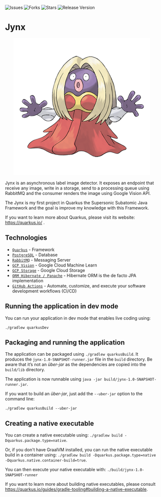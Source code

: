 ![Issues](https://img.shields.io/github/issues/gbzarelli/jynx.svg) 
![Forks](https://img.shields.io/github/forks/gbzarelli/jynx.svg) 
![Stars](https://img.shields.io/github/stars/gbzarelli/jynx.svg) 
![Release Version](https://img.shields.io/github/release/gbzarelli/jynx.svg)

# Jynx

<p align="center">
    <img src="./images/jynx.png" height="450">
</p>

Jynx is an asynchronous label image detector. It exposes an endpoint that receive any image, write in a storage, 
send to a processing queue using RabbitMQ and the consumer renders the image using Google Vision API.

The Jynx is my first project in Quarkus the Supersonic Subatomic Java Framework and the goal is improve my knowledge 
with this Framework.

If you want to learn more about Quarkus, please visit its website: https://quarkus.io/ .

## Technologies

- [`Quarkus`](https://quarkus.io/) - Framework
- [`PostgreSQL`](https://www.postgresql.org) - Database
- [`RabbitMQ`](https://www.rabbitmq.com) - Messaging Server
- [`GCP Vision`](https://cloud.google.com/vision) - Google Cloud Machine Learn
- [`GCP Storage`](https://cloud.google.com/storage) - Google Cloud Storage
- [`ORM Hibernate / Panache`](https://quarkus.io/guides/hibernate-orm-panache) - Hibernate ORM is the de facto JPA implementation
- [`GitHub Actions`](https://docs.github.com/en/actions) - Automate, customize, and execute your software development workflows (CI/CD)

## Running the application in dev mode

You can run your application in dev mode that enables live coding using:
```
./gradlew quarkusDev
```

## Packaging and running the application

The application can be packaged using `./gradlew quarkusBuild`.
It produces the `jynx-1.0-SNAPSHOT-runner.jar` file in the `build` directory.
Be aware that it’s not an _über-jar_ as the dependencies are copied into the `build/lib` directory.

The application is now runnable using `java -jar build/jynx-1.0-SNAPSHOT-runner.jar`.

If you want to build an _über-jar_, just add the `--uber-jar` option to the command line:
```
./gradlew quarkusBuild --uber-jar
```

## Creating a native executable

You can create a native executable using: `./gradlew build -Dquarkus.package.type=native`.

Or, if you don't have GraalVM installed, you can run the native executable build in a container using: `./gradlew build -Dquarkus.package.type=native -Dquarkus.native.container-build=true`.

You can then execute your native executable with: `./build/jynx-1.0-SNAPSHOT-runner`

If you want to learn more about building native executables, please consult https://quarkus.io/guides/gradle-tooling#building-a-native-executable.